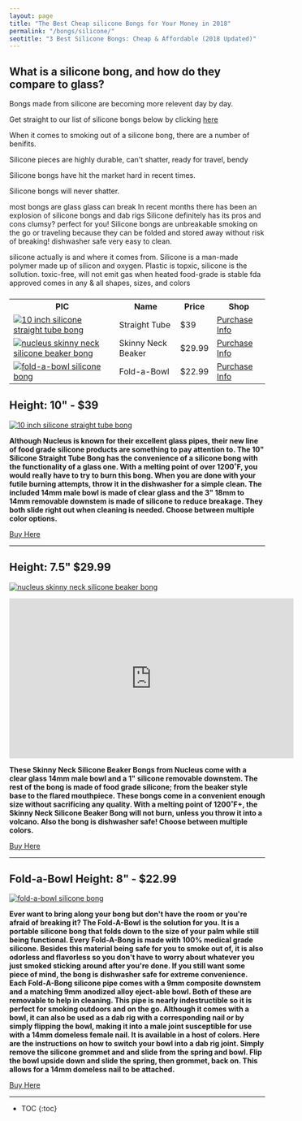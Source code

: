 ```yaml
---
layout: page
title: "The Best Cheap silicone Bongs for Your Money in 2018" 
permalink: "/bongs/silicone/"
seotitle: "3 Best Silicone Bongs: Cheap & Affordable (2018 Updated)"
---
```


## What is a silicone bong, and how do they compare to glass?

Bongs made from silicone are becoming more relevent day by day.

Get straight to our list of silicone bongs below by clicking [here](#silicone-bongs)

When it comes to smoking out of a silicone bong, there are a number of benifits.

Silicone pieces are highly durable, can't shatter, ready for travel, bendy

Silicone bongs have hit the market hard in recent times.

Silicone bongs will never shatter.

most bongs are glass 
 glass can break 
 In recent months there has been an explosion of silicone bongs and dab rigs 
 Silicone definitely has its pros and cons 
 clumsy? perfect for you! 
 Silicone bongs are unbreakable 
 smoking on the go or traveling because they can be folded and stored away without risk of breaking!
 dishwasher safe
 very easy to clean.

silicone actually is and where it comes from. 
Silicone is a man-made polymer made up of silicon and oxygen.
Plastic is topxic, silicone is the sollution.
toxic-free, will not emit gas when heated
food-grade is stable
fda approved
comes in any & all shapes, sizes, and colors

### <a name="silicone-bongs"></a>

<table class="basic-table">
	<tr>
		<th>PIC</th>
		<th>Name</th>
		<th>Price</th> 
		<th>Shop</th>
	</tr>
	<tr>
		<td><a target="_blank" href="https://goo.gl/pktBbM" ><img alt="10 inch silicone straight tube bong" class="table-image" src="/img/bongs/silicone/nucleus-straight-tube.png"></a></td>
		<td>Straight Tube</td>
		<td>$39</td>
		<td><a class="big-button" target="_blank" href="https://goo.gl/pktBbM">Purchase Info</a></td>
	</tr>
	<tr>
		<td><a target="_blank" href="https://goo.gl/jh9m14" ><img alt="nucleus skinny neck silicone beaker bong" class="table-image" src="/img/bongs/silicone/silicone-skinny-neck-beaker.png"></a></td>
		<td>Skinny Neck Beaker</td>
		<td>$29.99</td>
		<td><a class="big-button" target="_blank" href="https://goo.gl/jh9m14">Purchase Info</a></td>
	</tr>
	<tr>
		<td><a target="_blank" href="https://goo.gl/XxKRXq" ><img alt="fold-a-bowl silicone bong" class="table-image" src="/img/bongs/silicone/fold-a-bowl.png"></a></td>
		<td>Fold-a-Bowl</td>
		<td>$22.99</td>
		<td><a class="big-button" target="_blank" href="https://goo.gl/XxKRXq">Purchase Info</a></td>
	</tr>
</table>

<h2 class="heading-center"><a target="_blank" href="https://goo.gl/pktBbM"></a> Height: 10" - $39</h2>

<a target="_blank" href="https://goo.gl/pktBbM"><img alt="10 inch silicone straight tube bong" class="img-middle" src="/img/bongs/silicone/nucleus-straight-tube.png" /></a>

**Although Nucleus is known for their excellent glass pipes, their new line of food grade silicone products are something to pay attention to. The 10" Silicone Straight Tube Bong has the convenience of a silicone bong with the functionality of a glass one. With a melting point of over 1200˚F, you would really have to try to burn this bong. When you are done with your futile burning attempts, throw it in the dishwasher for a simple clean. The included 14mm male bowl is made of clear glass and the 3" 18mm to 14mm removable downstem is made of silicone to reduce breakage. They both slide right out when cleaning is needed. Choose between multiple color options.**

<a class="big-button" target="_blank" href="https://goo.gl/pktBbM">Buy Here</a>

---

<h2 class="heading-center"><a target="_blank" href="https://goo.gl/jh9m14"></a> Height: 7.5" $29.99</h2>

<a target="_blank" href="https://goo.gl/jh9m14"><img alt="nucleus skinny neck silicone beaker bong" class="img-middle" src="/img/bongs/silicone/silicone-skinny-neck-beaker.png" /></a>

<iframe width="560" height="315" src="https://www.youtube.com/embed/mMF8BeLiG3A" frameborder="0" allow="autoplay; encrypted-media" allowfullscreen></iframe>

**These Skinny Neck Silicone Beaker Bongs from Nucleus come with a clear glass 14mm male bowl and a 1" silicone removable downstem. The rest of the bong is made of food grade silicone; from the beaker style base to the flared mouthpiece. These bongs come in a convenient enough size without sacrificing any quality. With a melting point of 1200˚F+, the Skinny Neck Silicone Beaker Bong will not burn, unless you throw it into a volcano. Also the bong is dishwasher safe! Choose between multiple colors.**

<a class="big-button" target="_blank" href="https://goo.gl/jh9m14">Buy Here</a>

---

<h2 class="heading-center">Fold-a-Bowl<a target="_blank" href="https://goo.gl/XxKRXq"></a> Height: 8" - $22.99</h2>

<a target="_blank" href="https://goo.gl/XxKRXq"><img alt="fold-a-bowl silicone bong" class="img-middle" src="/img/bongs/silicone/fold-a-bowl.png" /></a>

**Ever want to bring along your bong but don't have the room or you're afraid of breaking it? The Fold-A-Bowl is the solution for you. It is a portable silicone bong that folds down to the size of your palm while still being functional. Every Fold-A-Bong is made with 100% medical grade silicone. Besides this material being safe for you to smoke out of, it is also odorless and flavorless so you don't have to worry about whatever you just smoked sticking around after you're done. If you still want some piece of mind, the bong is dishwasher safe for extreme convenience. Each Fold-A-Bong silicone pipe comes with a 9mm composite downstem and a matching 9mm anodized alloy eject-able bowl. Both of these are removable to help in cleaning. This pipe is nearly indestructible so it is perfect for smoking outdoors and on the go. Although it comes with a bowl, it can also be used as a dab rig with a corresponding nail or by simply flipping the bowl, making it into a male joint susceptible for use with a 14mm domeless female nail. It is available in a host of colors. Here are the instructions on how to switch your bowl into a dab rig joint. Simply remove the silicone grommet and and slide from the spring and bowl. Flip the bowl upside down and slide the spring, then grommet, back on. This allows for a 14mm domeless nail to be attached.**

<a class="big-button" target="_blank" href="https://goo.gl/XxKRXq">Buy Here</a>

---

* TOC
{:toc}